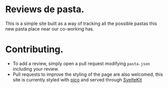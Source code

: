 # Reviews de pasta.

This is a simple site built as a way of tracking all the possible pastas this new pasta place near our co-working has.

# Contributing.

 - To add a review, simply open a pull request modifying `pasta.json` including your review.
 - Pull requests to improve the styling of the page are also welcomed, this site is currently styled with [pico](https://picocss.com) and served through [SvelteKit](https://kit.svelte.dev/)
